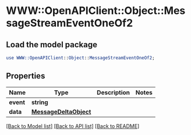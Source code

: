# WWW::OpenAPIClient::Object::MessageStreamEventOneOf2

## Load the model package
```perl
use WWW::OpenAPIClient::Object::MessageStreamEventOneOf2;
```

## Properties
Name | Type | Description | Notes
------------ | ------------- | ------------- | -------------
**event** | **string** |  | 
**data** | [**MessageDeltaObject**](MessageDeltaObject.md) |  | 

[[Back to Model list]](../README.md#documentation-for-models) [[Back to API list]](../README.md#documentation-for-api-endpoints) [[Back to README]](../README.md)


